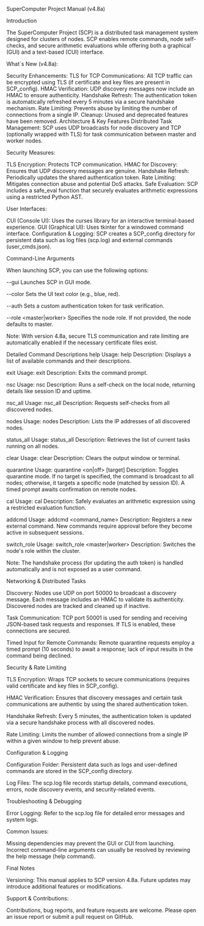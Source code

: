 SuperComputer Project Manual (v4.8a)

Introduction

The SuperComputer Project (SCP) is a distributed task management system designed for clusters of nodes. SCP enables remote commands, node self-checks, and secure arithmetic evaluations while offering both a graphical (GUI) and a text-based (CUI) interface.

What`s New (v4.8a):

Security Enhancements:
TLS for TCP Communications: All TCP traffic can be encrypted using TLS (if certificate and key files are present in SCP_config).
HMAC Verification: UDP discovery messages now include an HMAC to ensure authenticity.
Handshake Refresh: The authentication token is automatically refreshed every 5 minutes via a secure handshake mechanism.
Rate Limiting: Prevents abuse by limiting the number of connections from a single IP.
Cleanup: Unused and deprecated features have been removed.
Architecture & Key Features
Distributed Task Management:
SCP uses UDP broadcasts for node discovery and TCP (optionally wrapped with TLS) for task communication between master and worker nodes.

Security Measures:

TLS Encryption: Protects TCP communication.
HMAC for Discovery: Ensures that UDP discovery messages are genuine.
Handshake Refresh: Periodically updates the shared authentication token.
Rate Limiting: Mitigates connection abuse and potential DoS attacks.
Safe Evaluation:
SCP includes a safe_eval function that securely evaluates arithmetic expressions using a restricted Python AST.

User Interfaces:

CUI (Console UI): Uses the curses library for an interactive terminal-based experience.
GUI (Graphical UI): Uses tkinter for a windowed command interface.
Configuration & Logging:
SCP creates a SCP_config directory for persistent data such as log files (scp.log) and external commands (user_cmds.json).

Command-Line Arguments

When launching SCP, you can use the following options:

--gui
Launches SCP in GUI mode.

--color <color>
Sets the UI text color (e.g., blue, red).

--auth <token>
Sets a custom authentication token for task verification.

--role <master|worker>
Specifies the node role. If not provided, the node defaults to master.

Note: With version 4.8a, secure TLS communication and rate limiting are automatically enabled if the necessary certificate files exist.

Detailed Command Descriptions
help
Usage: help
Description: Displays a list of available commands and their descriptions.

exit
Usage: exit
Description: Exits the command prompt.

nsc
Usage: nsc
Description: Runs a self-check on the local node, returning details like session ID and uptime.

nsc_all
Usage: nsc_all
Description: Requests self-checks from all discovered nodes.

nodes
Usage: nodes
Description: Lists the IP addresses of all discovered nodes.

status_all
Usage: status_all
Description: Retrieves the list of current tasks running on all nodes.

clear
Usage: clear
Description: Clears the output window or terminal.

quarantine
Usage: quarantine <on|off> [target]
Description: Toggles quarantine mode. If no target is specified, the command is broadcast to all nodes; otherwise, it targets a specific node (matched by session ID). A timed prompt awaits confirmation on remote nodes.

cal
Usage: cal <expression>
Description: Safely evaluates an arithmetic expression using a restricted evaluation function.

addcmd
Usage: addcmd <command_name> <lambda code>
Description: Registers a new external command. New commands require approval before they become active in subsequent sessions.

switch_role
Usage: switch_role <master|worker>
Description: Switches the node's role within the cluster.

Note: The handshake process (for updating the auth token) is handled automatically and is not exposed as a user command.

Networking & Distributed Tasks

Discovery:
Nodes use UDP on port 50000 to broadcast a discovery message. Each message includes an HMAC to validate its authenticity. Discovered nodes are tracked and cleaned up if inactive.

Task Communication:
TCP port 50001 is used for sending and receiving JSON-based task requests and responses. If TLS is enabled, these connections are secured.

Timed Input for Remote Commands:
Remote quarantine requests employ a timed prompt (10 seconds) to await a response; lack of input results in the command being declined.

Security & Rate Limiting

TLS Encryption:
Wraps TCP sockets to secure communications (requires valid certificate and key files in SCP_config).

HMAC Verification:
Ensures that discovery messages and certain task communications are authentic by using the shared authentication token.

Handshake Refresh:
Every 5 minutes, the authentication token is updated via a secure handshake process with all discovered nodes.

Rate Limiting:
Limits the number of allowed connections from a single IP within a given window to help prevent abuse.

Configuration & Logging

Configuration Folder:
Persistent data such as logs and user-defined commands are stored in the SCP_config directory.

Log Files:
The scp.log file records startup details, command executions, errors, node discovery events, and security-related events.

Troubleshooting & Debugging

Error Logging:
Refer to the scp.log file for detailed error messages and system logs.

Common Issues:

Missing dependencies may prevent the GUI or CUI from launching.
Incorrect command-line arguments can usually be resolved by reviewing the help message (help command).

Final Notes

Versioning:
This manual applies to SCP version 4.8a. Future updates may introduce additional features or modifications.

Support & Contributions:

Contributions, bug reports, and feature requests are welcome. Please open an issue report or submit a pull request on GitHub.
